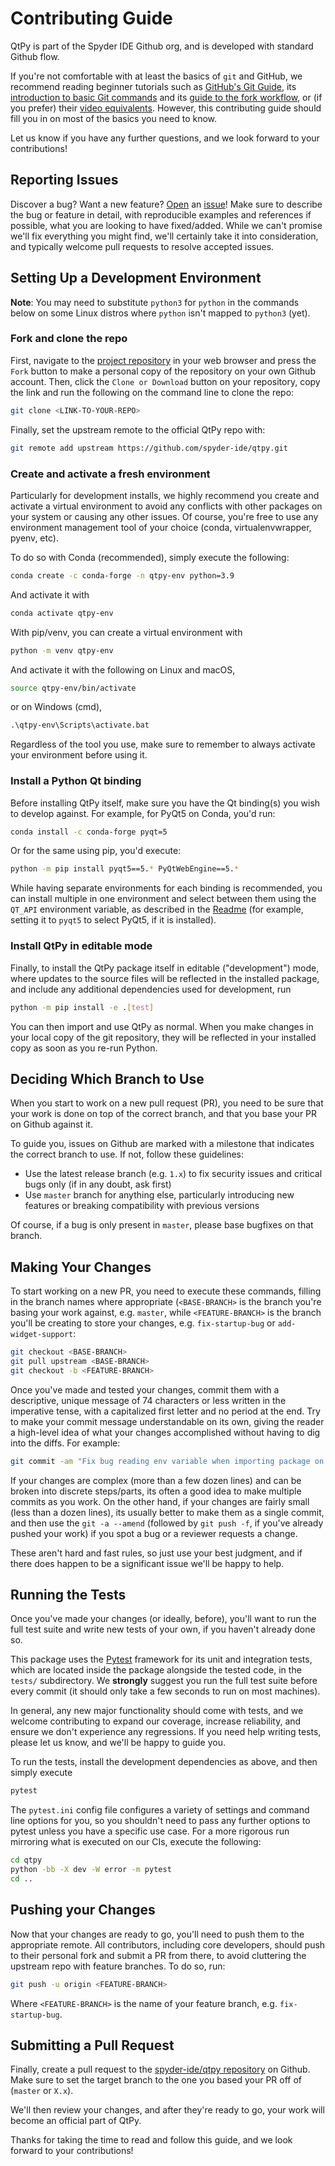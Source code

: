 # Contributing Guide

QtPy is part of the Spyder IDE Github org, and is developed with standard Github flow.

If you're not comfortable with at least the basics of ``git`` and GitHub, we recommend reading beginner tutorials such as [GitHub's Git Guide](https://github.com/git-guides/), its [introduction to basic Git commands](https://guides.github.com/introduction/git-handbook/#basic-git) and its [guide to the fork workflow](https://guides.github.com/activities/forking/), or (if you prefer) their [video equivalents](https://www.youtube.com/githubguides).
However, this contributing guide should fill you in on most of the basics you need to know.

Let us know if you have any further questions, and we look forward to your contributions!


## Reporting Issues

Discover a bug?
Want a new feature?
[Open](https://github.com/spyder-ide/qtpy/issues/new/choose) an [issue](https://github.com/spyder-ide/qtpy/issues)!
Make sure to describe the bug or feature in detail, with reproducible examples and references if possible, what you are looking to have fixed/added.
While we can't promise we'll fix everything you might find, we'll certainly take it into consideration, and typically welcome pull requests to resolve accepted issues.



## Setting Up a Development Environment

**Note**: You may need to substitute ``python3`` for ``python`` in the commands below on some Linux distros where ``python`` isn't mapped to ``python3`` (yet).

### Fork and clone the repo

First, navigate to the [project repository](https://github.com/spyder-ide/qtpy) in your web browser and press the ``Fork`` button to make a personal copy of the repository on your own Github account.
Then, click the ``Clone or Download`` button on your repository, copy the link and run the following on the command line to clone the repo:

```bash
git clone <LINK-TO-YOUR-REPO>
```

Finally, set the upstream remote to the official QtPy repo with:

```bash
git remote add upstream https://github.com/spyder-ide/qtpy.git
```


### Create and activate a fresh environment

Particularly for development installs, we highly recommend you create and activate a virtual environment to avoid any conflicts with other packages on your system or causing any other issues.
Of course, you're free to use any environment management tool of your choice (conda, virtualenvwrapper, pyenv, etc).

To do so with Conda (recommended), simply execute the following:

```bash
conda create -c conda-forge -n qtpy-env python=3.9
```

And activate it with

```bash
conda activate qtpy-env
```

With pip/venv, you can create a virtual environment with

```bash
python -m venv qtpy-env
```

And activate it with the following on Linux and macOS,

```bash
source qtpy-env/bin/activate
```

or on Windows (cmd),

```cmd
.\qtpy-env\Scripts\activate.bat
```

Regardless of the tool you use, make sure to remember to always activate your environment before using it.


### Install a Python Qt binding

Before installing QtPy itself, make sure you have the Qt binding(s) you wish to develop against.
For example, for PyQt5 on Conda, you'd run:

```bash
conda install -c conda-forge pyqt=5
```

Or for the same using pip, you'd execute:

```bash
python -m pip install pyqt5==5.* PyQtWebEngine==5.*
```

While having separate environments for each binding is recommended, you can install multiple in one environment and select between them using the ``QT_API`` environment variable, as described in the [Readme](https://github.com/spyder-ide/qtpy/blob/master/README.md) (for example, setting it to ``pyqt5`` to select PyQt5, if it is installed).


### Install QtPy in editable mode

Finally, to install the QtPy package itself in editable ("development") mode, where updates to the source files will be reflected in the installed package, and include any additional dependencies used for development, run

```bash
python -m pip install -e .[test]
```

You can then import and use QtPy as normal.
When you make changes in your local copy of the git repository, they will be reflected in your installed copy as soon as you re-run Python.



## Deciding Which Branch to Use

When you start to work on a new pull request (PR), you need to be sure that your work is done on top of the correct branch, and that you base your PR on Github against it.

To guide you, issues on Github are marked with a milestone that indicates the correct branch to use.
If not, follow these guidelines:

* Use the latest release branch (e.g. ``1.x``) to fix security issues and critical bugs only (if in any doubt, ask first)
* Use ``master`` branch for anything else, particularly introducing new features or breaking compatibility with previous versions

Of course, if a bug is only present in ``master``, please base bugfixes on that branch.



## Making Your Changes

To start working on a new PR, you need to execute these commands, filling in the branch names where appropriate (``<BASE-BRANCH>`` is the branch you're basing your work against, e.g. ``master``, while ``<FEATURE-BRANCH>`` is the branch you'll be creating to store your changes, e.g. ``fix-startup-bug`` or ``add-widget-support``:

```bash
git checkout <BASE-BRANCH>
git pull upstream <BASE-BRANCH>
git checkout -b <FEATURE-BRANCH>
```

Once you've made and tested your changes, commit them with a descriptive, unique message of 74 characters or less written in the imperative tense, with a capitalized first letter and no period at the end.
Try to make your commit message understandable on its own, giving the reader a high-level idea of what your changes accomplished without having to dig into the diffs.
For example:

```bash
git commit -am "Fix bug reading env variable when importing package on Windows"
```

If your changes are complex (more than a few dozen lines) and can be broken into discrete steps/parts, its often a good idea to make multiple commits as you work.
On the other hand, if your changes are fairly small (less than a dozen lines), its usually better to make them as a single commit, and then use the ``git -a --amend`` (followed by ``git push -f``, if you've already pushed your work) if you spot a bug or a reviewer requests a change.

These aren't hard and fast rules, so just use your best judgment, and if there does happen to be a significant issue we'll be happy to help.



## Running the Tests

Once you've made your changes (or ideally, before), you'll want to run the full test suite and write new tests of your own, if you haven't already done so.

This package uses the [Pytest](https://pytest.org) framework for its unit and integration tests, which are located inside the package alongside the tested code, in the ``tests/`` subdirectory.
We **strongly** suggest you run the full test suite before every commit (it should only take a few seconds to run on most machines).

In general, any new major functionality should come with tests, and we welcome contributing to expand our coverage, increase reliability, and ensure we don't experience any regressions.
If you need help writing tests, please let us know, and we'll be happy to guide you.

To run the tests, install the development dependencies as above, and then simply execute

```bash
pytest
```

The ``pytest.ini`` config file configures a variety of settings and command line options for you, so you shouldn't need to pass any further options to pytest unless you have a specific use case.
For a more rigorous run mirroring what is executed on our CIs, execute the following:

```bash
cd qtpy
python -bb -X dev -W error -m pytest
cd ..
```



## Pushing your Changes

Now that your changes are ready to go, you'll need to push them to the appropriate remote.
All contributors, including core developers, should push to their personal fork and submit a PR from there, to avoid cluttering the upstream repo with feature branches.
To do so, run:

```bash
git push -u origin <FEATURE-BRANCH>
```

Where ``<FEATURE-BRANCH>`` is the name of your feature branch, e.g. ``fix-startup-bug``.



## Submitting a Pull Request

Finally, create a pull request to the [spyder-ide/qtpy repository](https://github.com/spyder-ide/qtpy/) on Github.
Make sure to set the target branch to the one you based your PR off of (``master`` or ``X.x``).

We'll then review your changes, and after they're ready to go, your work will become an official part of QtPy.

Thanks for taking the time to read and follow this guide, and we look forward to your contributions!
